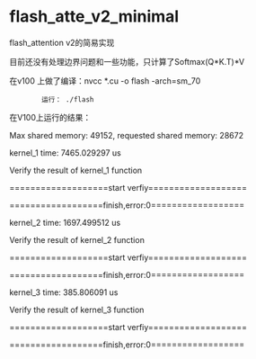 # flash_atte_v2_minimal
flash_attention v2的简易实现

目前还没有处理边界问题和一些功能，只计算了Softmax(Q*K.T)*V

在v100 上做了编译：nvcc *.cu -o flash -arch=sm_70

            运行： ./flash
            
在V100上运行的结果：

Max shared memory: 49152, requested shared memory: 28672

kernel_1 time: 7465.029297 us

Verify the result of kernel_1 function

===================start verfiy===================

==================finish,error:0==================

kernel_2 time: 1697.499512 us

Verify the result of kernel_2 function

===================start verfiy===================

==================finish,error:0==================

kernel_3 time: 385.806091 us

Verify the result of kernel_3 function

===================start verfiy===================

==================finish,error:0==================


